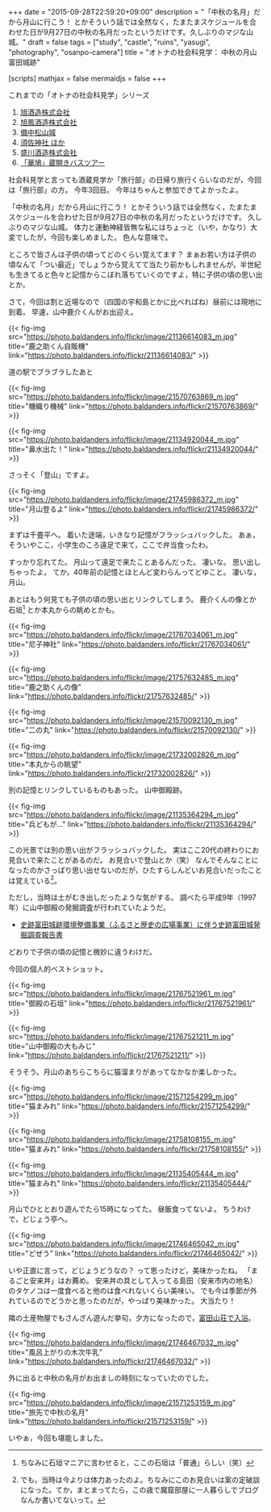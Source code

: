 +++
date = "2015-09-28T22:59:20+09:00"
description = "「中秋の名月」だから月山に行こう！ とかそういう話では全然なく，たまたまスケジュールを合わせた日が9月27日の中秋の名月だったというだけです。久しぶりのマジな山城。"
draft = false
tags = ["study", "castle", "ruins", "yasugi", "photography", "osanpo-camera"]
title = "オトナの社会科見学： 中秋の月山富田城跡"

[scripts]
  mathjax = false
  mermaidjs = false
+++

これまでの「オトナの社会科見学」シリーズ

1. [旭酒造株式会社](https://baldanders.info/blog/000273/)
1. [旭鳳酒造株式会社](https://baldanders.info/blog/000368/)
1. [備中松山城](https://baldanders.info/blog/000563/)
1. [須佐神社 ほか](https://baldanders.info/blog/000822/)
1. [盛川酒造株式会社](https://baldanders.info/blog/000830/)
1. [「華鳩」蔵開きバスツアー](https://baldanders.info/blog/000838/)

社会科見学と言っても酒蔵見学か「旅行部」の日帰り旅行くらいなのだが，今回は「旅行部」の方。
今年3回目。
今年はちゃんと参加できてよかったよ。

「中秋の名月」だから月山に行こう！ とかそういう話では全然なく，たまたまスケジュールを合わせた日が9月27日の中秋の名月だったというだけです。
久しぶりのマジな山城。
体力と運動神経皆無な私にはちょっと（いや，かなり）大変でしたが，今回も楽しめました。
色んな意味で。

ところで皆さんは子供の頃ってどのくらい覚えてます？ まぁお若い方は子供の頃なんて「つい最近」でしょうから覚えてて当たり前かもしれませんが，半世紀も生きてると色々と記憶からこぼれ落ちていくのですよ，特に子供の頃の思い出とか。

さて，今回は割と近場なので（四国の宇和島とかに比べればね）昼前には現地に到着。
早速，山中鹿介くんがお出迎え。

{{< fig-img src="https://photo.baldanders.info/flickr/image/21136614083_m.jpg" title="鹿之助くん自販機" link="https://photo.baldanders.info/flickr/21136614083/" >}}

道の駅でブラブラしたあと

{{< fig-img src="https://photo.baldanders.info/flickr/image/21570763869_m.jpg" title="機織り機械" link="https://photo.baldanders.info/flickr/21570763869/" >}}

{{< fig-img src="https://photo.baldanders.info/flickr/image/21134920044_m.jpg" title="鼻水出た！" link="https://photo.baldanders.info/flickr/21134920044/" >}}

さっそく「登山」ですよ。

{{< fig-img src="https://photo.baldanders.info/flickr/image/21745986372_m.jpg" title="月山登るよ" link="https://photo.baldanders.info/flickr/21745986372/" >}}

まずは千畳平へ。
着いた途端，いきなり記憶がフラッシュバックした。
あぁ，そういやここ，小学生のころ遠足で来て，ここで弁当食ったわ。

すっかり忘れてた。
月山って遠足で来たことあるんだった。
凄いな。
思い出しちゃったよ。
てか，40年前の記憶とほとんど変わらんってどゆこと。
凄いな，月山。

あとはもう何見ても子供の頃の思い出とリンクしてしまう。
鹿介くんの像とか石垣[^b] とか本丸からの眺めとかも。

{{< fig-img src="https://photo.baldanders.info/flickr/image/21767034061_m.jpg" title="尼子神社" link="https://photo.baldanders.info/flickr/21767034061/" >}}

{{< fig-img src="https://photo.baldanders.info/flickr/image/21757632485_m.jpg" title="鹿之助くんの像" link="https://photo.baldanders.info/flickr/21757632485/" >}}

{{< fig-img src="https://photo.baldanders.info/flickr/image/21570092130_m.jpg" title="二の丸" link="https://photo.baldanders.info/flickr/21570092130/" >}}

{{< fig-img src="https://photo.baldanders.info/flickr/image/21732002826_m.jpg" title="本丸からの眺望" link="https://photo.baldanders.info/flickr/21732002826/" >}}

[^b]: ちなみに石垣マニアに言わせると，ここの石垣は「普通」らしい（笑）

別の記憶とリンクしているものもあった。
山中御殿跡。

{{< fig-img src="https://photo.baldanders.info/flickr/image/21135364294_m.jpg" title="兵どもが..." link="https://photo.baldanders.info/flickr/21135364294/" >}}

この光景では別の思い出がフラッシュバックした。
実はここ20代の終わりにお見合いで来たことがあるのだ。
お見合いで登山とか（笑） なんでそんなことになったのかさっぱり思い出せないのだが，ひたすらしんどいお見合いだったことは覚えている[^a]。

[^a]: でも，当時は今よりは体力あったのよ。ちなみにこのお見合いは案の定破談になった。てか，まとまってたら，この歳で魔窟部屋に一人暮らしでブログなんか書いてないって。

ただし，当時は土がむき出しだったような気がする。
調べたら平成9年（1997年）に山中御殿の発掘調査が行われていたようだ。

- [史跡富田城跡環境整備事業（ふるさと歴史の広場事業）に伴う史跡富田城発掘調査報告書](http://sitereports.nabunken.go.jp/ja/2456)

どおりで子供の頃の記憶と微妙に違うわけだ。

今回の個人的ベストショット。

{{< fig-img src="https://photo.baldanders.info/flickr/image/21767521961_m.jpg" title="御殿の石垣" link="https://photo.baldanders.info/flickr/21767521961/" >}}

{{< fig-img src="https://photo.baldanders.info/flickr/image/21767521211_m.jpg" title="山中御殿の大もみじ" link="https://photo.baldanders.info/flickr/21767521211/" >}}

そうそう。月山のあちらこちらに猫溜まりがあってなかなか楽しかった。

{{< fig-img src="https://photo.baldanders.info/flickr/image/21571254299_m.jpg" title="猫まみれ" link="https://photo.baldanders.info/flickr/21571254299/" >}}

{{< fig-img src="https://photo.baldanders.info/flickr/image/21758108155_m.jpg" title="猫まみれ" link="https://photo.baldanders.info/flickr/21758108155/" >}}

{{< fig-img src="https://photo.baldanders.info/flickr/image/21135405444_m.jpg" title="猫まみれ" link="https://photo.baldanders.info/flickr/21135405444/" >}}

月山でひととおり遊んでたら15時になってた。
昼飯食ってないよ。
ちうわけで，どじょう亭へ。

{{< fig-img src="https://photo.baldanders.info/flickr/image/21746465042_m.jpg" title="どぜう" link="https://photo.baldanders.info/flickr/21746465042/" >}}

いや正直に言って，どじょうどうなの？ って思ったけど，美味かったね。
「まるごと安来丼」はお薦め。
安来丼の具として入ってる島田（安来市内の地名）のタケノコは一度食べると他のは食べれないくらい美味い。
でも今は季節が外れているのでどうかと思ったのだが，やっぱり美味かった。
大当たり！

隣の土産物屋でもさんざん遊んだ挙句，夕方になったので，[富田山荘で入浴](http://fureai.shikanosuke.net/gassan/tdhigaeri.htm)。

{{< fig-img src="https://photo.baldanders.info/flickr/image/21746467032_m.jpg" title="風呂上がりの木次牛乳" link="https://photo.baldanders.info/flickr/21746467032/" >}}

外に出ると中秋の名月がお出ましの時刻になっていたのでした。

{{< fig-img src="https://photo.baldanders.info/flickr/image/21571253159_m.jpg" title="旅先で中秋の名月" link="https://photo.baldanders.info/flickr/21571253159/" >}}

いやぁ，今回も堪能しました。

